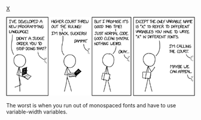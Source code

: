 [X](https://xkcd.com/2309)

![X](./random_comic.png)

The worst is when you run out of monospaced fonts and have to use variable-width variables.

